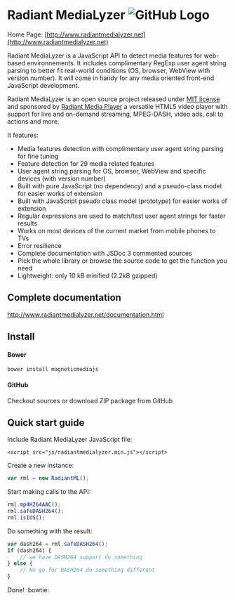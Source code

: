 # Radiant MediaLyzer ![GitHub Logo](https://www.radiantmediaplayer.com/images/radiantmedialyzer-github-320.png)

Home Page: [http://www.radiantmedialyzer.net](http://www.radiantmedialyzer.net)

Radiant MediaLyzer is a JavaScript API to detect media features for web-based environnements.
It includes complimentary RegExp user agent string parsing to better fit real-world conditions (OS, browser, WebView with version number).
It will come in handy for any media oriented front-end JavaScript development. 

Radiant MediaLyzer is an open source project released under <a href="http://www.radiantmedialyzer.net/license.html">MIT license</a> and sponsored by [Radiant Media Player](https://www.radiantmediaplayer.com) a versatile HTML5 video player with support for live and on-demand streaming, MPEG-DASH, video ads, call to actions and more.

It features:
* Media features detection with complimentary user agent string parsing for fine tuning
* Feature detection for 29 media related features
* User agent string parsing for OS, browser, WebView and specific devices (with version number)
* Built with pure JavaScript (no dependency) and a pseudo-class model for easier works of extension
* Built with JavaScript pseudo class model (prototype) for easier works of extension
* Regular expressions are used to match/test user agent strings for faster results
* Works on most devices of the current market from mobile phones to TVs
* Error resilience
* Complete documentation with JSDoc 3 commented sources
* Pick the whole library or browse the source code to get the function you need
* Lightweight: only 10 kB minified (2.2kB gzipped)

## Complete documentation
<a href="http://www.radiantmedialyzer.net/documentation.html">http://www.radiantmedialyzer.net/documentation.html</a>

## Install 

#### Bower 

`bower install magneticmediajs`

#### GitHub 

Checkout sources or download ZIP package from GitHub

## Quick start guide

Include Radiant MediaLyzer JavaScript file:

```<script src="js/radiantmedialyzer.min.js"></script>```

Create a new instance:

```javascript
var rml = new RadiantML();
```
Start making calls to the API:

```javascript
rml.mp4H264AAC();
rml.safeDASH264();
rml.isIOS();
```
Do something with the result:

```javascript
var dash264 = rml.safeDASH264();
if (dash264) {
    // we have DASH264 support do something
} else {
    // No go for DASH264 do something different 
}
```
Done! :bowtie:



